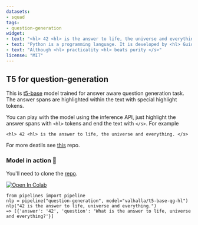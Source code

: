 ```yaml
---
datasets:
- squad
tags:
- question-generation
widget:
- text: "<hl> 42 <hl> is the answer to life, the universe and everything. </s>"
- text: "Python is a programming language. It is developed by <hl> Guido Van Rossum <hl>. </s>"
- text: "Although <hl> practicality <hl> beats purity </s>"
license: "MIT"
---
```


## T5 for question-generation
This is [t5-base](https://arxiv.org/abs/1910.10683) model trained for answer aware question generation task. The answer spans are highlighted within the text with special highlight tokens. 

You can play with the model using the inference API, just highlight the answer spans with `<hl>` tokens and end the text with `</s>`. For example

`<hl> 42 <hl> is the answer to life, the universe and everything. </s>`

For more deatils see [this](https://github.com/patil-suraj/question_generation) repo.

### Model in action 🚀

You'll need to clone the [repo](https://github.com/patil-suraj/question_generation).

[![Open In Colab](https://colab.research.google.com/assets/colab-badge.svg)](https://colab.research.google.com/github/patil-suraj/question_generation/blob/master/question_generation.ipynb)

```python3
from pipelines import pipeline
nlp = pipeline("question-generation", model="valhalla/t5-base-qg-hl")
nlp("42 is the answer to life, universe and everything.")
=> [{'answer': '42', 'question': 'What is the answer to life, universe and everything?'}]
```